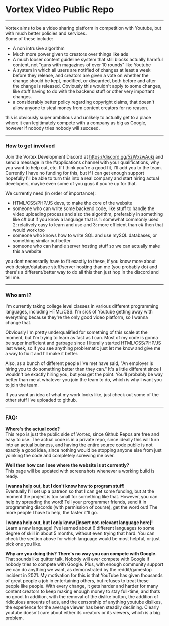 # Vortex Video Public Repo

---

Vortex aims to be a video sharing platform in competition with Youtube, but with much better policies and services.   
Some of these include:   
 - A non intrusive algorithm   
 - Much more power given to creators over things like ads   
 - A much looser content guideline system that still blocks actually harmful content, not "guns with magazines of over 10 rounds" like Youtube   
 - A system in which all users are notified of changes at least a week before they release, and creators are given a vote on whether the change should be kept, modified, or discarded, both before and after the change is released. Obviously this wouldn't apply to some changes, like stuff having to do with the backend stuff or other very important changes.   
 - a considerably better policy regarding copyright claims, that doesn't allow anyone to steal money from content creators for no reason.   

this is obviously super ambitious and unlikely to actually get to a place where it can legitimately compete with a company as big as Google, however if nobody tries nobody will succeed.   

---

### How to get involved

Join the Vortex Development Discord at https://discord.gg/5zWxzwAukj and send a message in the #applications channel with your qualifications, why you want to help out, etc. If I think you're a good fit, I'll add you to the team.   
Currently I have no funding for this, but if I can get enough support hopefully I'll be able to turn this into a real company and start hiring actual developers, maybe even some of you guys if you're up for that.   

We currently need (in order of importance):

 - HTML/CSS/PHP/JS devs, to make the core of the website
 - someone who can write some backend code, like stuff to handle the video uploading process and also the algorithm, preferably in something like c# but if you know a language that is 1: somewhat commonly used 2: relatively easy to learn and use and 3: more efficient than c# then that would work too
 - someone who knows how to write SQL and use mySQL databases, or something similar but better
 - someone who can handle server hosting stuff so we can actually make this a website

you dont necessarily have to fit exactly to these, if you know more about web design/database stuff/server hosting than me (you probably do) and there's a different/better way to do all this then just hop in the discord and tell me.

---

### Who am I?

I'm currently taking college level classes in various different programming languages, including HTML/CSS. I'm sick of Youtube getting away with everything because they're the only good video platform, so I wanna change that.   

Obviously I'm pretty underqualified for something of this scale at the moment, but I'm trying to learn as fast as I can. Most of my code is gonna be super inefficient and garbage since I literally started HTML/CSS/PHP/JS last week, so if you see anything problematic just let me know and give me a way to fix it and I'll make it better.   

Also, as a bunch of different people I've met have said, "An employer is hiring you to do something better than they can." It's a little different since I wouldn't be exactly hiring you, but you get the point. You'll probably be way better than me at whatever you join the team to do, which is why I want you to join the team.   

If you want an idea of what my work looks like, just check out some of the other stuff I've uploaded to github.   

---

### FAQ:

**Where's the actual code?**   
This repo is just the public side of Vortex, since Github Repos are free and easy to use. The actual code is in a private repo, since ideally this will turn into an actual buisness, and having the entire source code public is not exactly a good idea, since nothing would be stopping anyone else from just yoinking the code and completely screwing me over.   

**Well then how can I see where the website is at currently?**   
This page will be updated with screenshots whenever a working build is ready.   

**I wanna help out, but I don't know how to program stuff!**   
Eventually I'll set up a patreon so that I can get some funding, but at the moment the project is too small for something like that. However, you can help by spreading the word! Tell your programmer friends, send it in programming discords (with permission of course), get the word out! The more people I have to help, the faster it'll go.   

**I wanna help out, but I only know [insert not-relevant language here]!**   
Learn a new language! I've learned about 6 different languages to some degree of skill in about 5 months, without even trying that hard. You can check the section above for which language would be most helpful, or just pick one you like.   

**Why are you doing this? There's no way you can compete with Google.**   
That sounds like quitter talk. Nobody will ever compete with Google if nobody tries to compete with Google. Plus, with enough community support we can do anything we want, as demonstrated by the reddit/gamestop incident in 2021. My motivation for this is that YouTube has given thousands of great people a job in entertaining others, but refuses to treat these people like people. With every change, it gets harder and harder for many content creators to keep making enough money to stay full-time, and thats no good. In addition, with the removal of the dislike button, the addition of ridiculous amounts of ads, and the censorship of anything youtube dislikes, the experience for the average viewer has been steadily declining. Clearly youtube doesn't care about either its creators or its viewers, which is a big problem.
